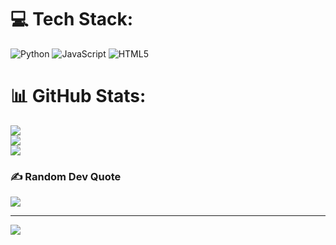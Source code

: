 
# 💻 Tech Stack:
![Python](https://img.shields.io/badge/python-3670A0?style=for-the-badge&logo=python&logoColor=ffdd54) ![JavaScript](https://img.shields.io/badge/javascript-%23323330.svg?style=for-the-badge&logo=javascript&logoColor=%23F7DF1E) ![HTML5](https://img.shields.io/badge/html5-%23E34F26.svg?style=for-the-badge&logo=html5&logoColor=white)
# 📊 GitHub Stats:
![](https://github-readme-stats.vercel.app/api?username=Mike-7581&theme=dark&hide_border=false&include_all_commits=true&count_private=true)<br/>
![](https://github-readme-streak-stats.herokuapp.com/?user=Mike-7581&theme=dark&hide_border=false)<br/>
![](https://github-readme-stats.vercel.app/api/top-langs/?username=Mike-7581&theme=dark&hide_border=false&include_all_commits=true&count_private=true&layout=compact)

### ✍️ Random Dev Quote
![](https://quotes-github-readme.vercel.app/api?type=horizontal&theme=radical)

---
[![](https://visitcount.itsvg.in/api?id=Mike-7581&icon=0&color=0)](https://visitcount.itsvg.in)

<!-- Proudly created with GPRM ( https://gprm.itsvg.in ) -->
